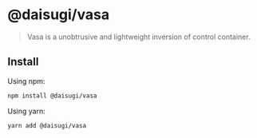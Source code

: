 # @daisugi/vasa

> Vasa is a unobtrusive and lightweight inversion of control container.

## Install

Using npm:

```sh
npm install @daisugi/vasa
```

Using yarn:

```sh
yarn add @daisugi/vasa
```

